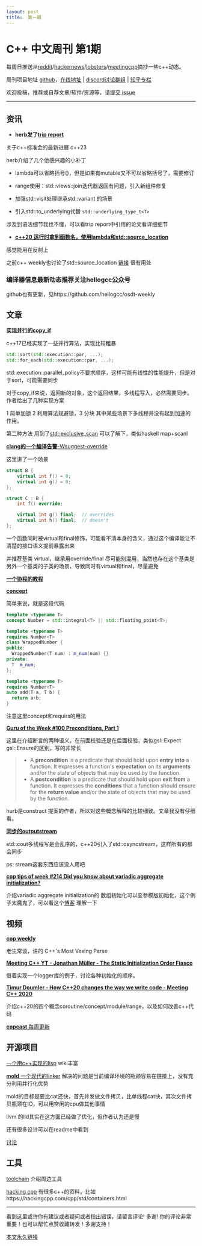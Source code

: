 ```yaml
---
layout: post
title:  第一期
---
```


# C++ 中文周刊 第1期

每周日推送从[reddit](https://www.reddit.com/r/cpp/)/[hackernews](https://news.ycombinator.com/)/[lobsters](https://lobste.rs/)/[meetingcpp](https://www.meetingcpp.com/blog/blogroll/)摘抄一些c++动态。

周刊项目地址 [github](https://github.com/wanghenshui/cppweeklynews)，[在线地址](https://wanghenshui.github.io/cppweeklynews/) | [discord讨论群组](https://discord.gg/cZ9mXVPGx6) | [知乎专栏](https://www.zhihu.com/column/jieyaren)

欢迎投稿，推荐或自荐文章/软件/资源等，请[提交 issue](https://github.com/wanghenshui/cppweeklynews/issues)

---

## 资讯

- **herb发了[trip report](https://herbsutter.com/2021/02/22/trip-report-winter-2021-iso-c-standards-meeting-virtual/)**

关于c++标准会的最新进展 c++23

herb介绍了几个他感兴趣的小补丁

  - lambda可以省略括号()，但是如果有mutable又不可以省略括号了，需要修订
  - range使用：std::views::join迭代器返回有问题，引入新组件修复
  - 加强std::visit处理继承std::variant 的场景

  - 引入std::to_underlying代替 `std::underlying_type_t<T>`

涉及到语法细节我也不懂，可以看trip report中引用的论文看详细细节



- [**c++20 运行时拿到函数名，使用lambda和std::source_location**](https://www.reddit.com/r/cpp/comments/lp40ag/c20_gcc_trunk_getting_constexpr_usable_caller/)

感觉能用在反射上

之前c++ weekly也讨论了std::source_location  [链接](https://www.youtube.com/watch?v=TAS85xmNDEc) 很有用处



### 编译器信息最新动态推荐关注hellogcc公众号

github也有更新，见https://github.com/hellogcc/osdt-weekly

## 文章

[**实现并行的copy_if**](https://www.cppstories.com/2021/par-copyif/)

c++17已经实现了一些并行算法，实现比较粗暴

```c++
std::sort(std::execution::par, ...);
std::for_each(std::execution::par, ...);
```

 std::execution::parallel_policy不要求顺序，这样可能有线性的性能提升，但是对于sort，可能需要同步

对于copy_if来说，返回新的对象，这个返回结果，多线程写入，必然需要同步。作者给出了几种实现方案

1 简单加锁 2 利用算法规避锁，3 分块 其中某些场景下多线程并没有起到加速的作用。

第二种方法 用到了[std::exclusive_scan](https://zh.cppreference.com/w/cpp/algorithm/exclusive_scan) 可以了解下，类似haskell map+scanl



[**clang的一个编译告警**-Wsuggest-override](https://quuxplusone.github.io/blog/2021/02/19/virtual-final-silences-override-warning/)

这里讲了一个场景

```c++
struct B {
    virtual int f() = 0;
    virtual int g() = 0;
};

struct C : B {
    int f() override;

    virtual int g() final;  // overrides
    virtual int h() final;  // doesn't
};
```

一个函数同时被virtual和final修饰，可能看不清本身的含义，通过这个编译能让不清楚的接口语义提前暴露出来

并推荐基类 virtual，继承用override/final 尽可能别混用，当然也存在这个基类是另外一个基类的子类的场景，导致同时有virtual和final，尽量避免



[**一个协程的教程**](https://www.scs.stanford.edu/~dm/blog/c++-coroutines.html)



[**concept**](https://www.sandordargo.com/blog/2021/02/24/cpp-concepts-with-classes)

简单来说，就是这段代码

```c++
template <typename T>
concept Number = std::integral<T> || std::floating_point<T>;

template <typename T>
requires Number<T>
class WrappedNumber {
public:
  WrappedNumber(T num) : m_num(num) {}
private:
  T  m_num;
};

template <typename T>
requires Number<T>
auto add(T a, T b) {
  return a+b;
}

```

注意这里concept和requirs的用法



[**Guru of the Week #100  Preconditions, Part 1** ](https://herbsutter.com/2021/02/25/gotw-100-solution-preconditions-part-1-difficulty-8-10/)

这里在介绍断言的两种语义，在前面校验还是在后面校验，类似gsl::Expect gsl::Ensure的区别，写的非常长

> - A **precondition** is a predicate that should hold upon **entry into** a function. It expresses a function's **expectation** on its **arguments** and/or the state of objects that may be used by the function.
> - A **postcondition** is a predicate that should hold upon **exit from** a function. It expresses the **conditions** that a function should ensure for the **return value** and/or the state of objects that may be used by the function.

hurb是constract 提案的作者，所以对这些概念解释的比较细致。文章我没有仔细看。



[**同步的outputstream**](http://www.modernescpp.com/index.php/synchronized-outputstreams)

std::cout多线程写是会乱序的，c++20引入了std::osyncstream，这样所有的都会同步

ps: stream这套东西应该没人用吧



[**cpp tips of week #214  Did you know about variadic aggregate initialization?** ](https://github.com/QuantlabFinancial/cpp_tip_of_the_week/blob/master/214.md) 

介绍variadic aggregate initialization的 数组初始化可以变参模版初始化，这个例子太魔鬼了，可以看这个[博客](https://jgreitemann.github.io/2018/09/15/variadic-expansion-in-aggregate-initialization/) 理解一下



## 视频

[**cpp weekly**](https://www.youtube.com/watch?v=ByKf_foSlXY)

老生常谈，讲的 C++'s Most Vexing Parse 



[**Meeting C++ YT - Jonathan Müller - The Static Initialization Order Fiasco**](https://www.youtube.com/watch?v=6EOSRKMYCTc)

借着实现一个logger库的例子，讨论各种初始化的顺序。



[**Timur Doumler - How C++20 changes the way we write code - Meeting C++ 2020**](https://www.youtube.com/watch?v=VK-16tpFQVI)

介绍c++20的四个概念coroutine/concept/module/range，以及如何改善c++代码



[**cppcast** 每周更新](https://cppcast.libsyn.com/)



## 开源项目

[一个用c++实现的lisp](https://github.com/naver/lispe) wiki丰富



[**mold** 一个现代的linker](https://lobste.rs/s/t9gvtg/mold_modern_linker) 解决的问题是当前编译环境的瓶颈容易在链接上，没有充分利用并行化优势

mold的目标是要比cat还快，首先并发做文件拷贝，比单线程cat快，其次文件拷贝瓶颈在IO，可以用空闲的cpu做其他事情

llvm 的lld其实在这方面已经做了优化，但作者认为还是慢

还有很多设计可以在readme中看到

[讨论](https://lobste.rs/s/t9gvtg/mold_modern_linker)



## 工具

[toolchain](https://www.toolchains.net/) 介绍周边工具

[hacking cpp](https://hackingcpp.com) 有很多c++的资料，比如https://hackingcpp.com/cpp/std/containers.html



---

看到这里或许你有建议或者疑问或者指出错误，请留言评论! 多谢!  你的评论非常重要！也可以帮忙点赞收藏转发！多谢支持！

[本文永久链接](https://wanghenshui.github.io/cppweeklynews/posts/001.html)
